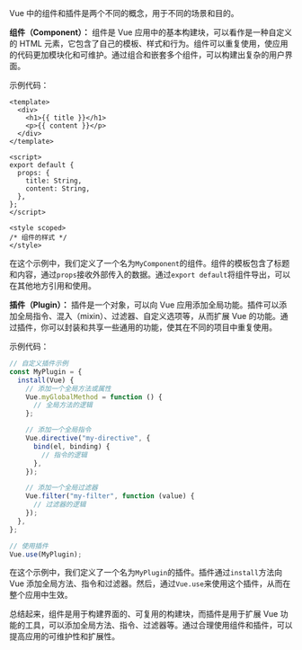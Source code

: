 Vue 中的组件和插件是两个不同的概念，用于不同的场景和目的。

**组件（Component）：**
组件是 Vue 应用中的基本构建块，可以看作是一种自定义的 HTML 元素，它包含了自己的模板、样式和行为。组件可以重复使用，使应用的代码更加模块化和可维护。通过组合和嵌套多个组件，可以构建出复杂的用户界面。

示例代码：

```vue
<template>
  <div>
    <h1>{{ title }}</h1>
    <p>{{ content }}</p>
  </div>
</template>

<script>
export default {
  props: {
    title: String,
    content: String,
  },
};
</script>

<style scoped>
/* 组件的样式 */
</style>
```

在这个示例中，我们定义了一个名为`MyComponent`的组件。组件的模板包含了标题和内容，通过`props`接收外部传入的数据。通过`export default`将组件导出，可以在其他地方引用和使用。

**插件（Plugin）：**
插件是一个对象，可以向 Vue 应用添加全局功能。插件可以添加全局指令、混入（mixin）、过滤器、自定义选项等，从而扩展 Vue 的功能。通过插件，你可以封装和共享一些通用的功能，使其在不同的项目中重复使用。

示例代码：

```javascript
// 自定义插件示例
const MyPlugin = {
  install(Vue) {
    // 添加一个全局方法或属性
    Vue.myGlobalMethod = function () {
      // 全局方法的逻辑
    };

    // 添加一个全局指令
    Vue.directive("my-directive", {
      bind(el, binding) {
        // 指令的逻辑
      },
    });

    // 添加一个全局过滤器
    Vue.filter("my-filter", function (value) {
      // 过滤器的逻辑
    });
  },
};

// 使用插件
Vue.use(MyPlugin);
```

在这个示例中，我们定义了一个名为`MyPlugin`的插件。插件通过`install`方法向 Vue 添加全局方法、指令和过滤器。然后，通过`Vue.use`来使用这个插件，从而在整个应用中生效。

总结起来，组件是用于构建界面的、可复用的构建块，而插件是用于扩展 Vue 功能的工具，可以添加全局方法、指令、过滤器等。通过合理使用组件和插件，可以提高应用的可维护性和扩展性。
